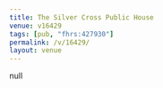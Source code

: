 ```yaml
---
title: The Silver Cross Public House
venue: v16429
tags: [pub, "fhrs:427930"]
permalink: /v/16429/
layout: venue
---
```

null